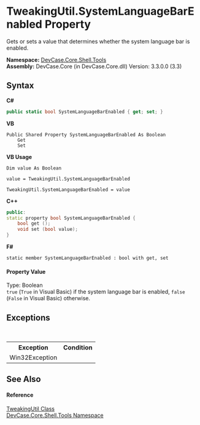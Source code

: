 # TweakingUtil.SystemLanguageBarEnabled Property 
 

Gets or sets a value that determines whether the system language bar is enabled.

**Namespace:**&nbsp;<a href="N_DevCase_Core_Shell_Tools">DevCase.Core.Shell.Tools</a><br />**Assembly:**&nbsp;DevCase.Core (in DevCase.Core.dll) Version: 3.3.0.0 (3.3)

## Syntax

**C#**<br />
``` C#
public static bool SystemLanguageBarEnabled { get; set; }
```

**VB**<br />
``` VB
Public Shared Property SystemLanguageBarEnabled As Boolean
	Get
	Set
```

**VB Usage**<br />
``` VB Usage
Dim value As Boolean

value = TweakingUtil.SystemLanguageBarEnabled

TweakingUtil.SystemLanguageBarEnabled = value
```

**C++**<br />
``` C++
public:
static property bool SystemLanguageBarEnabled {
	bool get ();
	void set (bool value);
}
```

**F#**<br />
``` F#
static member SystemLanguageBarEnabled : bool with get, set

```


#### Property Value
Type: Boolean<br />`true` (`True` in Visual Basic) if the system language bar is enabled, `false` (`False` in Visual Basic) otherwise.

## Exceptions
&nbsp;<table><tr><th>Exception</th><th>Condition</th></tr><tr><td>Win32Exception</td><td /></tr></table>

## See Also


#### Reference
<a href="T_DevCase_Core_Shell_Tools_TweakingUtil">TweakingUtil Class</a><br /><a href="N_DevCase_Core_Shell_Tools">DevCase.Core.Shell.Tools Namespace</a><br />